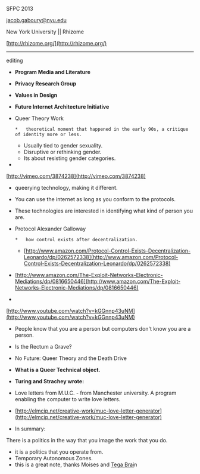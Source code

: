 
SFPC 2013

jacob.gaboury@nyu.edu

New York University || Rhizome

[http://rhizome.org/](http://rhizome.org/)

__________________________________________________________________________________

editing

*   **Program Media and Literature**

*   **Privacy Research Group**

*   **Values in Design**

*   **Future Internet Architecture Initiative**

*   Queer Theory Work

        *   theoretical moment that happened in the early 90s, a critique of identity more or less.
    *   Usually tied to gender sexuality.  
    *   Disruptive or rethinking gender.
    *   Its about resisting gender categories.

*

[http://vimeo.com/3874238](http://vimeo.com/3874238)

*   queerying technology, making it different.
*   You can use the internet as long as you conform to the protocols.
*   These technologies are interested in identifying what kind of person you are.
*   Protocol Alexander Galloway

        *   how control exists after decentralization.
    *   [http://www.amazon.com/Protocol-Control-Exists-Decentralization-Leonardo/dp/0262572338](http://www.amazon.com/Protocol-Control-Exists-Decentralization-Leonardo/dp/0262572338)

*   [http://www.amazon.com/The-Exploit-Networks-Electronic-Mediations/dp/0816650446](http://www.amazon.com/The-Exploit-Networks-Electronic-Mediations/dp/0816650446)

*

[http://www.youtube.com/watch?v=kGGnnp43uNM](http://www.youtube.com/watch?v=kGGnnp43uNM)

*   People know that you are a person but computers don't know you are a person.
*   Is the Rectum a Grave?
*   No Future: Queer Theory and the Death Drive

*   **What is a Queer Technical object.**

*   **Turing and Strachey wrote:**
*   Love letters from M.U.C. - from Manchester university. A program enabling the computer to write love letters. 
*   [http://elmcip.net/creative-work/muc-love-letter-generator](http://elmcip.net/creative-work/muc-love-letter-generator)

*   In summary:

There is a politics in the way that you image the work that you do.

*   it is a politics that you operate from.
*   Temporary Autonomous Zones.
*   this is a great note, thanks Moises and [Tega Brai](/ep/profile/ppZjvPL5nSC)n
